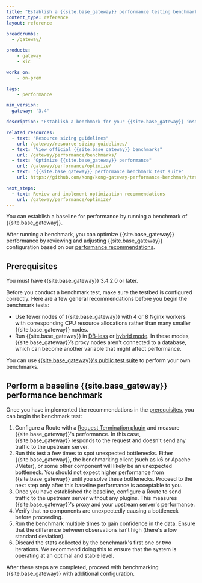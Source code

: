 ```yaml
---
title: "Establish a {{site.base_gateway}} performance testing benchmark"
content_type: reference
layout: reference

breadcrumbs:
  - /gateway/

products:
    - gateway
    - kic

works_on:
    - on-prem

tags:
    - performance

min_version:
  gateway: '3.4'

description: "Establish a benchmark for your {{site.base_gateway}} instance."

related_resources:
  - text: "Resource sizing guidelines"
    url: /gateway/resource-sizing-guidelines/
  - text: "View official {{site.base_gateway}} benchmarks"
    url: /gateway/performance/benchmarks/
  - text: "Optimize {{site.base_gateway}} performance"
    url: /gateway/performance/optimize/
  - text: "{{site.base_gateway}} performance benchmark test suite"
    url: https://github.com/Kong/kong-gateway-performance-benchmark/tree/main

next_steps:
  - text: Review and implement optimization recommendations
    url: /gateway/performance/optimize/
---
```


You can establish a baseline for performance by running a benchmark of {{site.base_gateway}}.

After running a benchmark, you can optimize {{site.base_gateway}} performance by reviewing and adjusting {{site.base_gateway}} configuration
based on our [performance recommendations](/gateway/performance/optimize/).

## Prerequisites

You must have {{site.base_gateway}} 3.4.2.0 or later.

Before you conduct a benchmark test, make sure the testbed is configured correctly.
Here are a few general recommendations before you begin the benchmark tests:
* Use fewer nodes of {{site.base_gateway}} with 4 or 8 Nginx workers with corresponding CPU resource 
allocations rather than many smaller {{site.base_gateway}} nodes.
* Run {{site.base_gateway}} in [DB-less](/gateway/topologies/db-less-mode/) or [hybrid mode](/gateway/topologies/hybrid-mode/). 
In these modes, {{site.base_gateway}}’s proxy nodes aren't connected to a database, which can become another 
variable that might affect performance.

You can use [{{site.base_gateway}}'s public test suite](https://github.com/Kong/kong-gateway-performance-benchmark/tree/main) to perform your own benchmarks. 

## Perform a baseline {{site.base_gateway}} performance benchmark

Once you have implemented the recommendations in the [prerequisites](#prerequisites), you can begin the benchmark test: 

1. Configure a Route with a [Request Termination plugin](/plugins/request-termination/) and measure {{site.base_gateway}}'s performance. 
In this case, {{site.base_gateway}} responds to the request and doesn't send any traffic to the upstream server.
1. Run this test a few times to spot unexpected bottlenecks. 
Either {{site.base_gateway}}, the benchmarking client (such as k6 or Apache JMeter), or some other component will likely be an unexpected bottleneck. 
You should not expect higher performance from {{site.base_gateway}} until you solve these bottlenecks. 
Proceed to the next step only after this baseline performance is acceptable to you.
1. Once you have established the baseline, configure a Route to send traffic to the upstream server without any plugins. 
This measures {{site.base_gateway}}'s proxy and your upstream server's performance.
1. Verify that no components are unexpectedly causing a bottleneck before proceeding.
1. Run the benchmark multiple times to gain confidence in the data.
Ensure that the difference between observations isn't high (there's a low standard deviation).
1. Discard the stats collected by the benchmark's first one or two iterations. 
We recommend doing this to ensure that the system is operating at an optimal and stable level.

After these steps are completed, proceed with benchmarking {{site.base_gateway}} with additional configuration.
